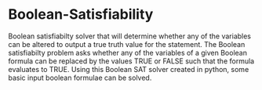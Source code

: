 # Boolean-Satisfiability

Boolean satisfiabilty solver that will determine whether any of the variables can be altered to output a true truth value for the statement. The Boolean satisfiabilty
problem asks whether any of the variables of a given Boolean formula can be replaced by the values TRUE or FALSE such that the formula evaluates to TRUE. 
Using this Boolean SAT solver created in python, some basic input boolean formulae can be solved.
